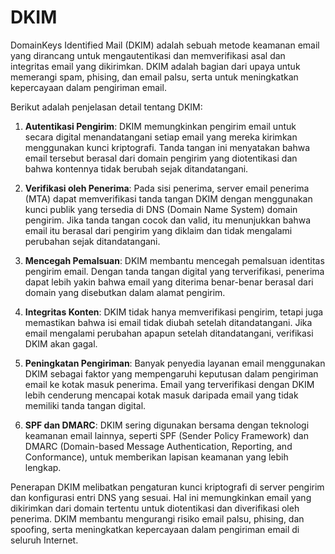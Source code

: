 # DKIM
DomainKeys Identified Mail (DKIM) adalah sebuah metode keamanan email yang dirancang untuk mengautentikasi dan memverifikasi asal dan integritas email yang dikirimkan. DKIM adalah bagian dari upaya untuk memerangi spam, phising, dan email palsu, serta untuk meningkatkan kepercayaan dalam pengiriman email.

Berikut adalah penjelasan detail tentang DKIM:

1. **Autentikasi Pengirim**: DKIM memungkinkan pengirim email untuk secara digital menandatangani setiap email yang mereka kirimkan menggunakan kunci kriptografi. Tanda tangan ini menyatakan bahwa email tersebut berasal dari domain pengirim yang diotentikasi dan bahwa kontennya tidak berubah sejak ditandatangani.

2. **Verifikasi oleh Penerima**: Pada sisi penerima, server email penerima (MTA) dapat memverifikasi tanda tangan DKIM dengan menggunakan kunci publik yang tersedia di DNS (Domain Name System) domain pengirim. Jika tanda tangan cocok dan valid, itu menunjukkan bahwa email itu berasal dari pengirim yang diklaim dan tidak mengalami perubahan sejak ditandatangani.

3. **Mencegah Pemalsuan**: DKIM membantu mencegah pemalsuan identitas pengirim email. Dengan tanda tangan digital yang terverifikasi, penerima dapat lebih yakin bahwa email yang diterima benar-benar berasal dari domain yang disebutkan dalam alamat pengirim.

4. **Integritas Konten**: DKIM tidak hanya memverifikasi pengirim, tetapi juga memastikan bahwa isi email tidak diubah setelah ditandatangani. Jika email mengalami perubahan apapun setelah ditandatangani, verifikasi DKIM akan gagal.

5. **Peningkatan Pengiriman**: Banyak penyedia layanan email menggunakan DKIM sebagai faktor yang mempengaruhi keputusan dalam pengiriman email ke kotak masuk penerima. Email yang terverifikasi dengan DKIM lebih cenderung mencapai kotak masuk daripada email yang tidak memiliki tanda tangan digital.

6. **SPF dan DMARC**: DKIM sering digunakan bersama dengan teknologi keamanan email lainnya, seperti SPF (Sender Policy Framework) dan DMARC (Domain-based Message Authentication, Reporting, and Conformance), untuk memberikan lapisan keamanan yang lebih lengkap.

Penerapan DKIM melibatkan pengaturan kunci kriptografi di server pengirim dan konfigurasi entri DNS yang sesuai. Hal ini memungkinkan email yang dikirimkan dari domain tertentu untuk diotentikasi dan diverifikasi oleh penerima. DKIM membantu mengurangi risiko email palsu, phising, dan spoofing, serta meningkatkan kepercayaan dalam pengiriman email di seluruh Internet.